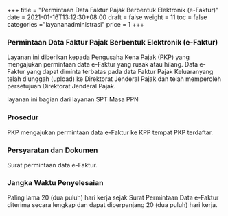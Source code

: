 +++
title = "Permintaan Data Faktur Pajak Berbentuk Elektronik (e-Faktur)"
date = 2021-01-16T13:12:30+08:00
draft = false
weight = 11
toc = false
categories ="layananadministrasi"
price = 1
+++
### Permintaan Data Faktur Pajak Berbentuk Elektronik (e-Faktur)
Layanan ini diberikan kepada Pengusaha Kena Pajak (PKP) yang mengajukan permintaan data e-Faktur yang rusak atau hilang. Data e-Faktur yang dapat diminta terbatas pada data Faktur Pajak Keluaranyang telah diunggah (upload) ke Direktorat Jenderal Pajak dan telah memperoleh persetujuan Direktorat Jenderal Pajak.

layanan ini bagian dari layanan SPT Masa PPN

### Prosedur
PKP mengajukan permintaan data e-Faktur ke KPP tempat PKP terdaftar.

### Persyaratan dan Dokumen
Surat permintaan data e-Faktur.

### Jangka Waktu Penyelesaian
Paling lama 20 (dua puluh) hari kerja sejak Surat Permintaan Data e-Faktur diterima secara lengkap dan dapat diperpanjang 20 (dua puluh) hari kerja.
